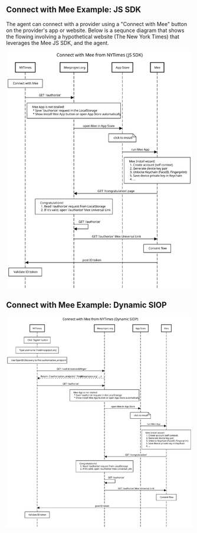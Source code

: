## Connect with Mee Example: JS SDK

The agent can connect with a provider using a "Connect with Mee" button on the provider's app or website. Below is a sequnce diagram that shows the flowing involving a hypothetical website (The New York Times) that leverages the Mee JS SDK, and the agent. 

![Mee JS SDK](./images/mee-js-sdk.svg)

## Connect with Mee Example: Dynamic SIOP

![Mee Dynamic SIOP](./images/mee-dynamic-SIOP.svg)
